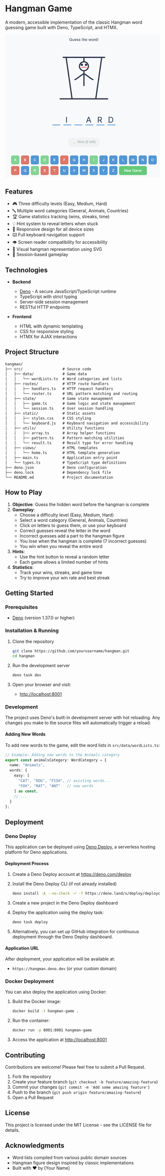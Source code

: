 # Hangman Game

A modern, accessible implementation of the classic Hangman word guessing game built with Deno, TypeScript, and HTMX.

<p align="center">
  <img src="./src/static/screenshot.png" alt="Hangman Game Screenshot">
</p>

## Features

- 🎮 Three difficulty levels (Easy, Medium, Hard)
- 🔤 Multiple word categories (General, Animals, Countries)
- 🏆 Game statistics tracking (wins, streaks, time)
- 💡 Hint system to reveal letters when stuck
- 📱 Responsive design for all device sizes
- ⌨️ Full keyboard navigation support
- 👁️ Screen reader compatibility for accessibility
- 🎨 Visual hangman representation using SVG
- 🔄 Session-based gameplay

## Technologies

- **Backend**
  - [Deno](https://deno.land/) - A secure JavaScript/TypeScript runtime
  - TypeScript with strict typing
  - Server-side session management
  - RESTful HTTP endpoints

- **Frontend**
  - HTML with dynamic templating
  - CSS for responsive styling
  - HTMX for AJAX interactions

## Project Structure

```text
hangman/
├── src/                  # Source code
│   ├── data/             # Game data
│   │   └── wordLists.ts  # Word categories and lists
│   ├── routes/           # HTTP route handlers
│   │   ├── handlers.ts   # HTTP request handlers
│   │   └── router.ts     # URL pattern matching and routing
│   ├── state/            # Game state management
│   │   ├── game.ts       # Game logic and state management
│   │   └── session.ts    # User session handling
│   ├── static/           # Static assets
│   │   ├── styles.css    # CSS styling
│   │   └── keyboard.js   # Keyboard navigation and accessibility
│   ├── utils/            # Utility functions
│   │   ├── array.ts      # Array helper functions
│   │   ├── pattern.ts    # Pattern matching utilities
│   │   └── result.ts     # Result type for error handling
│   ├── views/            # HTML templates
│   │   └── home.ts       # HTML template generation
│   ├── main.ts           # Application entry point
│   └── types.ts          # TypeScript type definitions
├── deno.json             # Deno configuration
├── deno.lock             # Dependency lock file
└── README.md             # Project documentation
```

## How to Play

1. **Objective**: Guess the hidden word before the hangman is complete
2. **Gameplay**:
   - Choose a difficulty level (Easy, Medium, Hard)
   - Select a word category (General, Animals, Countries)
   - Click on letters to guess them, or use your keyboard
   - Correct guesses reveal the letter in the word
   - Incorrect guesses add a part to the hangman figure
   - You lose when the hangman is complete (7 incorrect guesses)
   - You win when you reveal the entire word
3. **Hints**:
   - Use the hint button to reveal a random letter
   - Each game allows a limited number of hints
4. **Statistics**:
   - Track your wins, streaks, and game time
   - Try to improve your win rate and best streak

## Getting Started

### Prerequisites

- [Deno](https://deno.land/) (version 1.37.0 or higher)

### Installation & Running

1. Clone the repository

   ```bash
   git clone https://github.com/yourusername/hangman.git
   cd hangman
   ```

2. Run the development server

   ```bash
   deno task dev
   ```

3. Open your browser and visit:
   - <http://localhost:8001>

### Development

The project uses Deno's built-in development server with hot reloading. Any changes you make to the source files will automatically trigger a reload.

#### Adding New Words

To add new words to the game, edit the word lists in `src/data/wordLists.ts`:

```typescript
// Example: Adding new words to the Animals category
export const animalsCategory: WordCategory = {
  name: "Animals",
  words: {
    easy: [
      "CAT", "DOG", "FISH", // existing words...
      "FOX", "RAT", "ANT"   // new words
    ] as const,
    // ...
  }
};
```

## Deployment

### Deno Deploy

This application can be deployed using [Deno Deploy](https://deno.com/deploy), a serverless hosting platform for Deno applications.

#### Deployment Process

1. Create a Deno Deploy account at <https://deno.com/deploy>

2. Install the Deno Deploy CLI (if not already installed)

   ```bash
   deno install -A --no-check -r -f https://deno.land/x/deploy/deployctl.ts
   ```

3. Create a new project in the Deno Deploy dashboard

4. Deploy the application using the deploy task:

   ```bash
   deno task deploy
   ```

5. Alternatively, you can set up GitHub integration for continuous deployment through the Deno Deploy dashboard.

#### Application URL

After deployment, your application will be available at:

- `https://hangman.deno.dev` (or your custom domain)

### Docker Deployment

You can also deploy the application using Docker:

1. Build the Docker image:

   ```bash
   docker build -t hangman-game .
   ```

2. Run the container:

   ```bash
   docker run -p 8001:8001 hangman-game
   ```

3. Access the application at <http://localhost:8001>

## Contributing

Contributions are welcome! Please feel free to submit a Pull Request.

1. Fork the repository
2. Create your feature branch (`git checkout -b feature/amazing-feature`)
3. Commit your changes (`git commit -m 'Add some amazing feature'`)
4. Push to the branch (`git push origin feature/amazing-feature`)
5. Open a Pull Request

## License

This project is licensed under the MIT License - see the LICENSE file for details.

## Acknowledgments

- Word lists compiled from various public domain sources
- Hangman figure design inspired by classic implementations
- Built with ❤️ by [Your Name]
